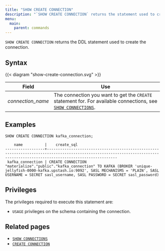```yaml
---
title: "SHOW CREATE CONNECTION"
description: "`SHOW CREATE CONNECTION` returns the statement used to create the connection."
menu:
  main:
    parent: commands
---
```


`SHOW CREATE CONNECTION` returns the DDL statement used to create the connection.

## Syntax

{{< diagram "show-create-connection.svg" >}}

Field | Use
------|-----
_connection&lowbar;name_ | The connection you want to get the `CREATE` statement for. For available connections, see [`SHOW CONNECTIONS`](../show-connections).

## Examples

```mzsql
SHOW CREATE CONNECTION kafka_connection;
```

```nofmt
    name          |    create_sql
------------------+----------------------------------------------------------------------------------------------------------------------------------------------------------------------------
 kafka_connection | CREATE CONNECTION "materialize"."public"."kafka_connection" TO KAFKA (BROKER 'unique-jellyfish-0000-kafka.upstash.io:9092', SASL MECHANISMS = 'PLAIN', SASL USERNAME = SECRET sasl_username, SASL PASSWORD = SECRET sasl_password)
```

## Privileges

The privileges required to execute this statement are:

- `USAGE` privileges on the schema containing the connection.

## Related pages

- [`SHOW CONNECTIONS`](../show-sources)
- [`CREATE CONNECTION`](../create-connection)
